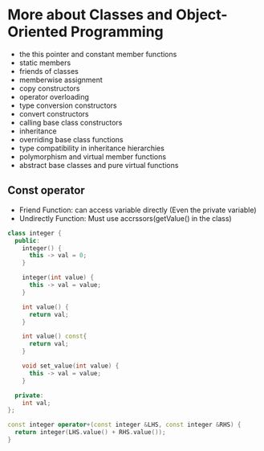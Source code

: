 # More about Classes and Object-Oriented Programming

- the this pointer and constant member functions
- static members
- friends of classes
- memberwise assignment
- copy constructors
- operator overloading
- type conversion constructors
- convert constructors
- calling base class constructors
- inheritance
- overriding base class functions
- type compatibility in inheritance hierarchies
- polymorphism and virtual member functions
- abstract base classes and pure virtual functions


## Const operator
- Friend Function: can access variable directly (Even the private variable)
- Undirectly Function: Must use accrssors(getValue() in the class)

```c++
class integer {
  public:
    integer() {
      this -> val = 0;
    }

    integer(int value) {
      this -> val = value;
    }

    int value() {
      return val;
    }

    int value() const{
      return val;
    }

    void set_value(int value) {
      this -> val = value;
    }

  private:
    int val;
};

const integer operator+(const integer &LHS, const integer &RHS) {
  return integer(LHS.value() + RHS.value());
}
```